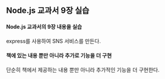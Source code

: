 Node.js 교과서 9장 실습
------------------------

#### Node.js 교과서의 9장 내용을 실습
express를 사용하여 SNS 서비스를 만든다.

#### 책에 있는 내용 뿐만 아니라 추가로 기능을 더 구현
단순히 책에서 제공하는 내용 뿐만 아니라 추가적인 기능을 더 구현한다.